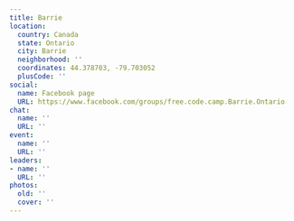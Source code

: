 ```yaml
---
title: Barrie
location:
  country: Canada
  state: Ontario
  city: Barrie
  neighborhood: ''
  coordinates: 44.378703, -79.703052
  plusCode: ''
social:
  name: Facebook page
  URL: https://www.facebook.com/groups/free.code.camp.Barrie.Ontario
chat:
  name: ''
  URL: ''
event:
  name: ''
  URL: ''
leaders:
- name: ''
  URL: ''
photos:
  old: ''
  cover: ''
---
```

